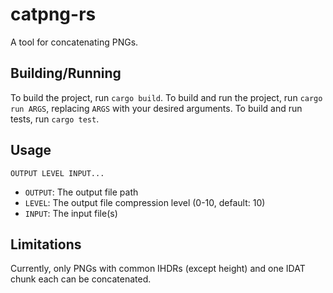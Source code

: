 # catpng-rs
A tool for concatenating PNGs.
## Building/Running
To build the project, run `cargo build`. To build and run the project, run
`cargo run ARGS`, replacing `ARGS` with your desired arguments. To build and run
tests, run `cargo test`.
## Usage
`OUTPUT LEVEL INPUT...`
 - `OUTPUT`: The output file path
 - `LEVEL`: The output file compression level (0-10, default: 10)
 - `INPUT`: The input file(s)

## Limitations
Currently, only PNGs with common IHDRs (except height) and one IDAT chunk each
can be concatenated.